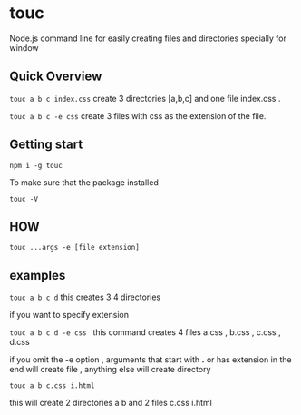 # touc
Node.js command line for easily creating files and directories specially for window 
## Quick Overview
`touc a b c index.css`
create 3 directories [a,b,c] and one file index.css .

`touc a b c -e css` create 3 files with css as the extension of the file.
## Getting start
`npm i -g touc`

To make sure that the package installed 

`touc -V`  

## HOW 
`touc ...args -e [file extension]`

## examples 
`touc a b c d`
this creates 3 4 directories 

if you want to specify extension 

`touc a b c d -e css ` this command creates 4 files 
a.css , b.css , c.css , d.css 

if you omit the -e option , arguments that start with **.** 
or has extension in the end  will create file , anything else 
will create directory 

`touc a b c.css i.html`

this will create 2 directories a b and 2 files 
c.css i.html
